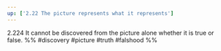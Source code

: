 ```yaml
---
up: ['2.22 The picture represents what it represents']
---
```

2.224 It cannot be discovered from the picture alone whether it is true or false.
%%
#discovery #picture #truth #falshood %%